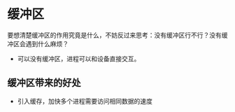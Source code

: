 # 缓冲区

要想清楚缓冲区的作用究竟是什么，不妨反过来思考：没有缓冲区行不行？没有缓冲区会遇到什么麻烦？

* 可以没有缓冲区，进程可以和设备直接交互。

## 缓冲区带来的好处

* 引入缓存，加快多个进程需要访问相同数据的速度